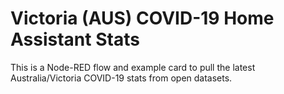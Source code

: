 # Victoria (AUS) COVID-19 Home Assistant Stats

This is a Node-RED flow and example card to pull the latest Australia/Victoria COVID-19 stats from open datasets.
